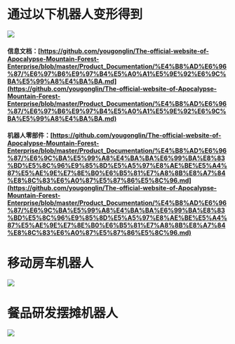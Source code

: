 # 通过以下机器人变形得到

![](https://yougonglin.github.io/The-official-website-of-Apocalypse-Mountain-Forest-Enterprise/website/atlas/yuanchuji.jpg)

#### 信息文档：[https://github.com/yougonglin/The-official-website-of-Apocalypse-Mountain-Forest-Enterprise/blob/master/Product_Documentation/%E4%B8%AD%E6%96%87/%E6%97%B6%E9%97%B4%E5%A0%A1%E5%9E%92%E6%9C%BA%E5%99%A8%E4%BA%BA.md](https://github.com/yougonglin/The-official-website-of-Apocalypse-Mountain-Forest-Enterprise/blob/master/Product_Documentation/%E4%B8%AD%E6%96%87/%E6%97%B6%E9%97%B4%E5%A0%A1%E5%9E%92%E6%9C%BA%E5%99%A8%E4%BA%BA.md)

#### 机器人零部件：[https://github.com/yougonglin/The-official-website-of-Apocalypse-Mountain-Forest-Enterprise/blob/master/Product_Documentation/%E4%B8%AD%E6%96%87/%E6%9C%BA%E5%99%A8%E4%BA%BA%E6%99%BA%E8%83%BD%E5%8C%96%E9%85%8D%E5%A5%97%E8%AE%BE%E5%A4%87%E5%AE%9E%E7%8E%B0%E6%B5%81%E7%A8%8B%E8%A7%84%E8%8C%83%E6%A0%87%E5%87%86%E5%8C%96.md](https://github.com/yougonglin/The-official-website-of-Apocalypse-Mountain-Forest-Enterprise/blob/master/Product_Documentation/%E4%B8%AD%E6%96%87/%E6%9C%BA%E5%99%A8%E4%BA%BA%E6%99%BA%E8%83%BD%E5%8C%96%E9%85%8D%E5%A5%97%E8%AE%BE%E5%A4%87%E5%AE%9E%E7%8E%B0%E6%B5%81%E7%A8%8B%E8%A7%84%E8%8C%83%E6%A0%87%E5%87%86%E5%8C%96.md)

# 移动房车机器人

![](https://yougonglin.github.io/The-official-website-of-Apocalypse-Mountain-Forest-Enterprise/website/atlas/quanzidongcaipingjiqiren/shijianbaolei.jpg)

# 餐品研发摆摊机器人

![](https://yougonglin.github.io/The-official-website-of-Apocalypse-Mountain-Forest-Enterprise/website/atlas/quanzidongcaipingjiqiren/fushitu.jpg)

